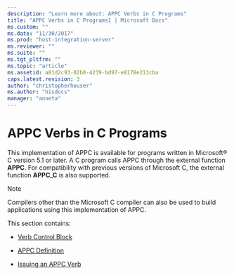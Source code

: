 ```yaml
---
description: "Learn more about: APPC Verbs in C Programs"
title: "APPC Verbs in C Programs1 | Microsoft Docs"
ms.custom: ""
ms.date: "11/30/2017"
ms.prod: "host-integration-server"
ms.reviewer: ""
ms.suite: ""
ms.tgt_pltfrm: ""
ms.topic: "article"
ms.assetid: a81d2c93-02b8-4239-bd97-e8178e213cba
caps.latest.revision: 3
author: "christopherhouser"
ms.author: "hisdocs"
manager: "anneta"
---
```

# APPC Verbs in C Programs
This implementation of APPC is available for programs written in Microsoft® C version 5.1 or later. A C program calls APPC through the external function **APPC**. For compatibility with previous versions of Microsoft C, the external function **APPC_C** is also supported.  
  
> [!NOTE]
>  Compilers other than the Microsoft C compiler can also be used to build applications using this implementation of APPC.  
  
 This section contains:  
  
-   [Verb Control Block](../core/verb-control-block2.md)  
  
-   [APPC Definition](../core/appc-definition2.md)  
  
-   [Issuing an APPC Verb](../core/issuing-an-appc-verb1.md)

